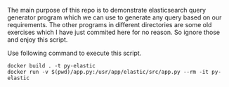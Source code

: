 The main purpose of this repo is to demonstrate elasticsearch query generator program which we can use to generate any query based on our requirements. The other programs in different directories are some old exercises which I have just commited here for no reason. So ignore those and enjoy this script.

Use following command to execute this script.

    docker build . -t py-elastic
    docker run -v $(pwd)/app.py:/usr/app/elastic/src/app.py --rm -it py-elastic